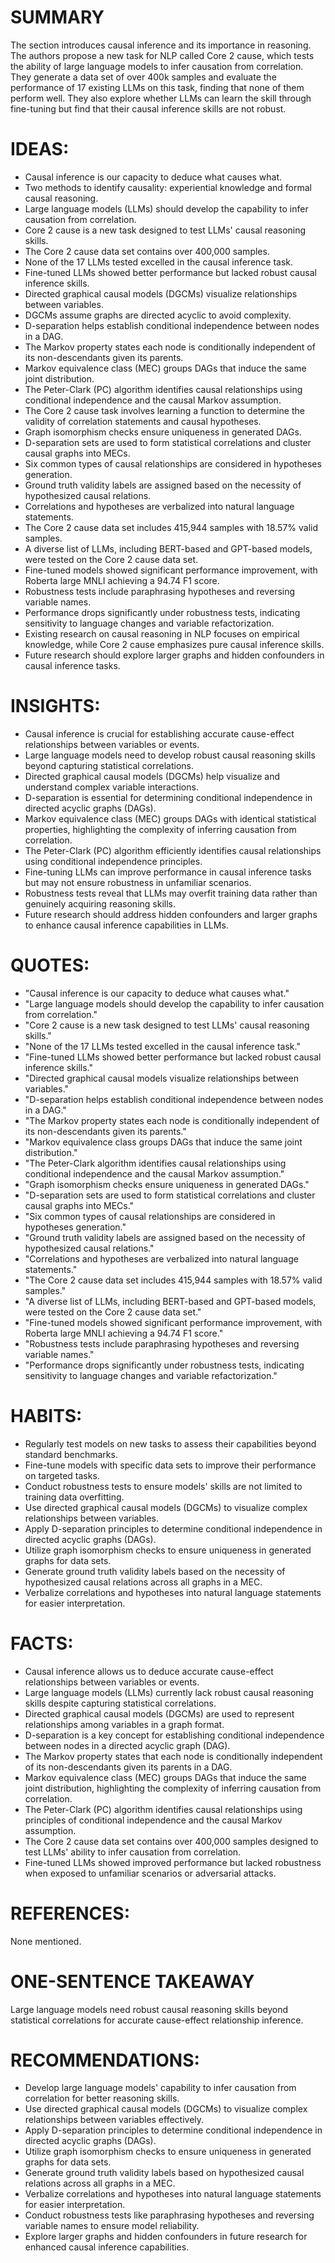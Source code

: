 # SUMMARY
The section introduces causal inference and its importance in reasoning. The authors propose a new task for NLP called Core 2 cause, which tests the ability of large language models to infer causation from correlation. They generate a data set of over 400k samples and evaluate the performance of 17 existing LLMs on this task, finding that none of them perform well. They also explore whether LLMs can learn the skill through fine-tuning but find that their causal inference skills are not robust.

# IDEAS:
- Causal inference is our capacity to deduce what causes what.
- Two methods to identify causality: experiential knowledge and formal causal reasoning.
- Large language models (LLMs) should develop the capability to infer causation from correlation.
- Core 2 cause is a new task designed to test LLMs' causal reasoning skills.
- The Core 2 cause data set contains over 400,000 samples.
- None of the 17 LLMs tested excelled in the causal inference task.
- Fine-tuned LLMs showed better performance but lacked robust causal inference skills.
- Directed graphical causal models (DGCMs) visualize relationships between variables.
- DGCMs assume graphs are directed acyclic to avoid complexity.
- D-separation helps establish conditional independence between nodes in a DAG.
- The Markov property states each node is conditionally independent of its non-descendants given its parents.
- Markov equivalence class (MEC) groups DAGs that induce the same joint distribution.
- The Peter-Clark (PC) algorithm identifies causal relationships using conditional independence and the causal Markov assumption.
- The Core 2 cause task involves learning a function to determine the validity of correlation statements and causal hypotheses.
- Graph isomorphism checks ensure uniqueness in generated DAGs.
- D-separation sets are used to form statistical correlations and cluster causal graphs into MECs.
- Six common types of causal relationships are considered in hypotheses generation.
- Ground truth validity labels are assigned based on the necessity of hypothesized causal relations.
- Correlations and hypotheses are verbalized into natural language statements.
- The Core 2 cause data set includes 415,944 samples with 18.57% valid samples.
- A diverse list of LLMs, including BERT-based and GPT-based models, were tested on the Core 2 cause data set.
- Fine-tuned models showed significant performance improvement, with Roberta large MNLI achieving a 94.74 F1 score.
- Robustness tests include paraphrasing hypotheses and reversing variable names.
- Performance drops significantly under robustness tests, indicating sensitivity to language changes and variable refactorization.
- Existing research on causal reasoning in NLP focuses on empirical knowledge, while Core 2 cause emphasizes pure causal inference skills.
- Future research should explore larger graphs and hidden confounders in causal inference tasks.

# INSIGHTS:
- Causal inference is crucial for establishing accurate cause-effect relationships between variables or events.
- Large language models need to develop robust causal reasoning skills beyond capturing statistical correlations.
- Directed graphical causal models (DGCMs) help visualize and understand complex variable interactions.
- D-separation is essential for determining conditional independence in directed acyclic graphs (DAGs).
- Markov equivalence class (MEC) groups DAGs with identical statistical properties, highlighting the complexity of inferring causation from correlation.
- The Peter-Clark (PC) algorithm efficiently identifies causal relationships using conditional independence principles.
- Fine-tuning LLMs can improve performance in causal inference tasks but may not ensure robustness in unfamiliar scenarios.
- Robustness tests reveal that LLMs may overfit training data rather than genuinely acquiring reasoning skills.
- Future research should address hidden confounders and larger graphs to enhance causal inference capabilities in LLMs.

# QUOTES:
- "Causal inference is our capacity to deduce what causes what."
- "Large language models should develop the capability to infer causation from correlation."
- "Core 2 cause is a new task designed to test LLMs' causal reasoning skills."
- "None of the 17 LLMs tested excelled in the causal inference task."
- "Fine-tuned LLMs showed better performance but lacked robust causal inference skills."
- "Directed graphical causal models visualize relationships between variables."
- "D-separation helps establish conditional independence between nodes in a DAG."
- "The Markov property states each node is conditionally independent of its non-descendants given its parents."
- "Markov equivalence class groups DAGs that induce the same joint distribution."
- "The Peter-Clark algorithm identifies causal relationships using conditional independence and the causal Markov assumption."
- "Graph isomorphism checks ensure uniqueness in generated DAGs."
- "D-separation sets are used to form statistical correlations and cluster causal graphs into MECs."
- "Six common types of causal relationships are considered in hypotheses generation."
- "Ground truth validity labels are assigned based on the necessity of hypothesized causal relations."
- "Correlations and hypotheses are verbalized into natural language statements."
- "The Core 2 cause data set includes 415,944 samples with 18.57% valid samples."
- "A diverse list of LLMs, including BERT-based and GPT-based models, were tested on the Core 2 cause data set."
- "Fine-tuned models showed significant performance improvement, with Roberta large MNLI achieving a 94.74 F1 score."
- "Robustness tests include paraphrasing hypotheses and reversing variable names."
- "Performance drops significantly under robustness tests, indicating sensitivity to language changes and variable refactorization."

# HABITS:
- Regularly test models on new tasks to assess their capabilities beyond standard benchmarks.
- Fine-tune models with specific data sets to improve their performance on targeted tasks.
- Conduct robustness tests to ensure models' skills are not limited to training data overfitting.
- Use directed graphical causal models (DGCMs) to visualize complex relationships between variables.
- Apply D-separation principles to determine conditional independence in directed acyclic graphs (DAGs).
- Utilize graph isomorphism checks to ensure uniqueness in generated graphs for data sets.
- Generate ground truth validity labels based on the necessity of hypothesized causal relations across all graphs in a MEC.
- Verbalize correlations and hypotheses into natural language statements for easier interpretation.

# FACTS:
- Causal inference allows us to deduce accurate cause-effect relationships between variables or events.
- Large language models (LLMs) currently lack robust causal reasoning skills despite capturing statistical correlations.
- Directed graphical causal models (DGCMs) are used to represent relationships among variables in a graph format.
- D-separation is a key concept for establishing conditional independence between nodes in a directed acyclic graph (DAG).
- The Markov property states that each node is conditionally independent of its non-descendants given its parents in a DAG.
- Markov equivalence class (MEC) groups DAGs that induce the same joint distribution, highlighting the complexity of inferring causation from correlation.
- The Peter-Clark (PC) algorithm identifies causal relationships using principles of conditional independence and the causal Markov assumption.
- The Core 2 cause data set contains over 400,000 samples designed to test LLMs' ability to infer causation from correlation.
- Fine-tuned LLMs showed improved performance but lacked robustness when exposed to unfamiliar scenarios or adversarial attacks.

# REFERENCES:
None mentioned.

# ONE-SENTENCE TAKEAWAY
Large language models need robust causal reasoning skills beyond statistical correlations for accurate cause-effect relationship inference.

# RECOMMENDATIONS:
- Develop large language models' capability to infer causation from correlation for better reasoning skills.
- Use directed graphical causal models (DGCMs) to visualize complex relationships between variables effectively.
- Apply D-separation principles to determine conditional independence in directed acyclic graphs (DAGs).
- Utilize graph isomorphism checks to ensure uniqueness in generated graphs for data sets.
- Generate ground truth validity labels based on hypothesized causal relations across all graphs in a MEC.
- Verbalize correlations and hypotheses into natural language statements for easier interpretation.
- Conduct robustness tests like paraphrasing hypotheses and reversing variable names to ensure model reliability.
- Explore larger graphs and hidden confounders in future research for enhanced causal inference capabilities.